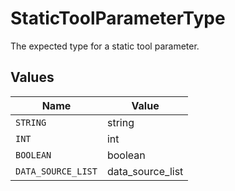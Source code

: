 # StaticToolParameterType

The expected type for a static tool parameter.


## Values

| Name               | Value              |
| ------------------ | ------------------ |
| `STRING`           | string             |
| `INT`              | int                |
| `BOOLEAN`          | boolean            |
| `DATA_SOURCE_LIST` | data_source_list   |